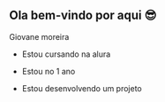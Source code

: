## Ola bem-vindo por aqui 😎


Giovane moreira

- Estou cursando na alura

- Estou no 1 ano

- Estou desenvolvendo um projeto
